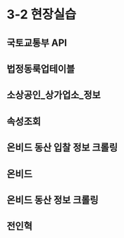 # 3-2 현장실습

## 국토교통부 API

## 법정동룩업테이블

## 소상공인_상가업소_정보

## 속성조회

## 온비드 동산 입찰 정보 크롤링

## 온비드
 
## 온비드 동산 정보 크롤링

## 전인혁

